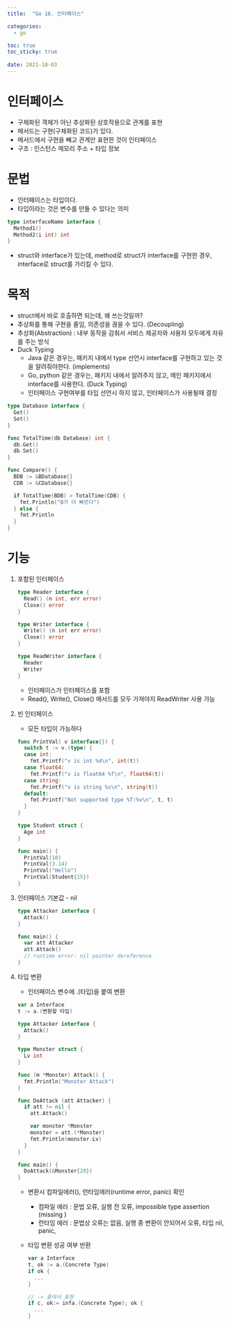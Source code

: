 ```yaml
---
title:  "Go 16. 인터페이스"

categories:
  - go

toc: true
toc_sticky: true
 
date: 2021-10-03
---
```

# 인터페이스

-   구체화된 객체가 아닌 추상화된 상호작용으로 관계를 표현
-   메서드는 구현(구체화된 코드)가 있다.
-   메서드에서 구현을 빼고 관계만 표현한 것이 인터페이스
-   구조 : 인스턴스 메모리 주소 + 타입 정보

# 문법

-   인터페이스는 타입이다.
-   타입이라는 것은 변수를 만들 수 있다는 의미

```go
type interfaceName interface {
  Method1()
  Method2(i int) int
}
```

-   struct와 interface가 있는데, method로 struct가 interface를 구현한 경우, interface로 struct를 가리킬 수 있다.

# 목적

-   struct에서 바로 호출하면 되는데, 왜 쓰는것일까?
-   추상화를 통해 구현을 줄임, 의존성을 끊을 수 있다. (Decoupling)
-   추상화(Abstraction) : 내부 동작을 감춰서 서비스 제공자와 사용자 모두에게 자유를 주는 방식
-   Duck Typing
    -   Java 같은 경우는, 패키지 내에서 type 선언시 interface를 구현하고 있는 것을 알려줘야한다. (implements)
    -   Go, python 같은 경우는, 패키지 내에서 알려주지 않고, 메인 패키지에서 interface를 사용한다. (Duck Typing)
    -   인터페이스 구현여부를 타입 선언시 하지 않고, 인터페이스가 사용될때 결정

```go
type Database interface {
  Get()
  Set()
}

func TotalTime(db Database) int {
  db.Get()
  db.Set()
}

func Compare() {
  BDB := &BDatabase{}
  CDB := &CDatabase{}

  if TotalTime(BDB) > TotalTime(CDB) {
    fmt.Println("B가 더 빠르다")
  } else {
    fmt.Println
  }
}
```

# 기능

1.  포함된 인터페이스
    
    ```go
    type Reader interface {
      Read() (n int, err error)
      Close() error
    }
    
    type Writer interface {
      Write() (n int err error)
      Close() error
    }
    
    type ReadWriter interface {
      Reader
      Writer
    }
    ```
    
    -   인터페이스가 인터페이스를 포함
    -   Read(), Write(), Close() 메서드를 모두 가져야지 ReadWriter 사용 가능
2.  빈 인터페이스
    
    -   모든 타입이 가능하다
    
    ```go
    func PrintVal( v interface{}) {
      switch t := v.(type) {
      case int:
        fmt.Printf("v is int %d\n", int(t))
      case float64:
        fmt.Printf("v is float64 %f\n", float64(t))
      case string:
        fmt.Printf("v is string %s\n", string(t))
      default:
        fmt.Printf("Not supported type %T:%v\n", t, t)
      }
    }
    
    type Student struct {
      Age int
    }
    
    func main() {
      PrintVal(10)
      PrintVal(3.14)
      PrintVal("Hello")
      PrintVal(Student{15})
    }
    ```
    
3.  인터페이스 기본값 - nil
    
    ```go
    type Attacker interface {
      Attack()
    }
    
    func main() {
      var att Attacker
      att.Attack()
      // runtime error: nil pointer dereference
    }
    ```
    
4.  타입 변환
    
    -   인터페이스 변수에 .(타입)을 붙여 변환
    
    ```go
    var a Interface
    t := a.(변환할 타입)
    ```
    
    ```go
    type Attacker interface {
      Attack()
    }
    
    type Monster struct {
      Lv int
    }
    
    func (m *Monster) Attack() {
      fmt.Println("Monster Attack")
    }
    
    func DoAttack (att Attacker) {
      if att != nil {
        att.Attack()
    
        var monster *Monster
        monster = att.(*Monster)
        fmt.Println(monster.Lv)
      }
    }
    
    func main() {
      DoAttack(&Monster{20})
    }
    ```
    
    -   변환시 컴파일에러(), 런타임에러(runtime error, panic) 확인
        
        -   컴파일 에러 : 문법 오류, 실행 전 오류, impossible type assertion (missing )
        -   런타임 에러 : 문법상 오류는 없음, 실행 중 변환이 안되어서 오류, 타입 nil, panic,
    -   타입 변환 성공 여부 반환
        
        ```go
        var a Interface
        t, ok := a.(Concrete Type)
        if ok {
          ...
        }
        
        // -> 줄여서 표현
        if c, ok:= infa.(Concrete Type); ok {
          ...
        }
        ```